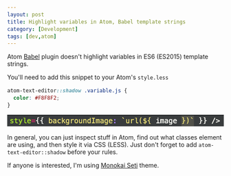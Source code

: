 ```yaml
---
layout: post
title: Highlight variables in Atom, Babel template strings
category: [Development]
tags: [dev,atom]
---
```


Atom [Babel](https://babeljs.io/) plugin doesn't highlight variables
in ES6 (ES2015) template strings.

You'll need to add this snippet to your Atom's `style.less`

```css
atom-text-editor::shadow .variable.js {
  color: #F8F8F2;
}
```

<img src="/public/img/template-string-vars.png" alt="ES6 template string with variable highlighted in Atom" class="margin-y-30">

In general, you can just inspect stuff in Atom, find out what classes
element are using, and then style it via CSS (LESS).
Just don't forget to add `atom-text-editor::shadow` before your rules.

If anyone is interested, I'm using [Monokai Seti](https://atom.io/themes/monokai-seti) theme.
